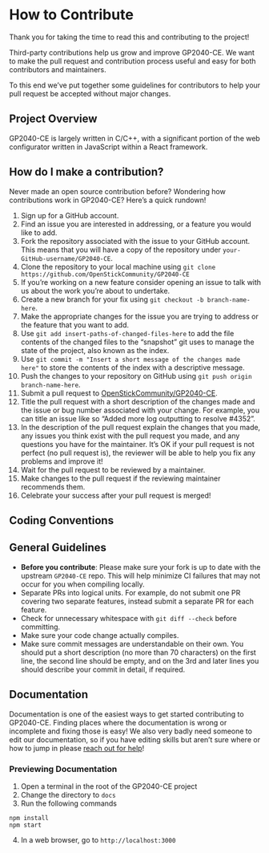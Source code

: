 # How to Contribute

Thank you for taking the time to read this and contributing to the project! 

Third-party contributions help us grow and improve GP2040-CE. We want to make the pull request and contribution process useful and easy for both contributors and maintainers. 

To this end we’ve put together some guidelines for contributors to help your pull request be accepted without major changes.

## Project Overview

GP2040-CE is largely written in C/C++, with a significant portion of the web configurator written in JavaScript within a React framework.

## How do I make a contribution?

Never made an open source contribution before? Wondering how contributions work in GP2040-CE? Here’s a quick rundown!

1. Sign up for a GitHub account.
2. Find an issue you are interested in addressing, or a feature you would like to add.
3. Fork the repository associated with the issue to your GitHub account. This means that you will have a copy of the repository under `your-GitHub-username/GP2040-CE`.
4. Clone the repository to your local machine using `git clone https://github.com/OpenStickCommunity/GP2040-CE`
5. If you’re working on a new feature consider opening an issue to talk with us about the work you’re about to undertake.
6. Create a new branch for your fix using `git checkout -b branch-name-here`.
7. Make the appropriate changes for the issue you are trying to address or the feature that you want to add.
8. Use `git add insert-paths-of-changed-files-here` to add the file contents of the changed files to the “snapshot” git uses to manage the state of the project, also known as the index.
9. Use `git commit -m "Insert a short message of the changes made here"` to store the contents of the index with a descriptive message.
10. Push the changes to your repository on GitHub using `git push origin branch-name-here`.
11. Submit a pull request to [OpenStickCommunity/GP2040-CE](https://github.com/OpenStickCommunity/GP2040-CE).
12. Title the pull request with a short description of the changes made and the issue or bug number associated with your change. For example, you can title an issue like so “Added more log outputting to resolve #4352”.
13. In the description of the pull request explain the changes that you made, any issues you think exist with the pull request you made, and any questions you have for the maintainer. It’s OK if your pull request is not perfect (no pull request is), the reviewer will be able to help you fix any problems and improve it!
14. Wait for the pull request to be reviewed by a maintainer.
15. Make changes to the pull request if the reviewing maintainer recommends them.
16. Celebrate your success after your pull request is merged!

## Coding Conventions

## General Guidelines

- **Before you contribute**: Please make sure your fork is up to date with the upstream `GP2040-CE` repo. This will help minimize CI failures that may not occur for you when compiling locally.
- Separate PRs into logical units. For example, do not submit one PR covering two separate features, instead submit a separate PR for each feature.
- Check for unnecessary whitespace with `git diff --check` before committing.
- Make sure your code change actually compiles.
- Make sure commit messages are understandable on their own. You should put a short description (no more than 70 characters) on the first line, the second line should be empty, and on the 3rd and later lines you should describe your commit in detail, if required.

## Documentation

Documentation is one of the easiest ways to get started contributing to GP2040-CE. Finding places where the documentation is wrong or incomplete and fixing those is easy! We also very badly need someone to edit our documentation, so if you have editing skills but aren’t sure where or how to jump in please [reach out for help](getting-help-support "GP2040-CE | Getting Help")!

### Previewing Documentation

1. Open a terminal in the root of the GP2040-CE project
2. Change the directory to `docs`
3. Run the following commands
  ```
  npm install
  npm start
  ```
4. In a web browser, go to `http://localhost:3000`
